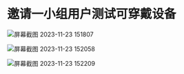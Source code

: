 # 邀请一小组用户测试可穿戴设备

![屏幕截图 2023-11-23 151807](https://github.com/luoq03/Creative-Making-MSc-Advanced-Project-/assets/57748663/6c0b66be-a9ba-4697-9fe5-7ac4570516a0)

![屏幕截图 2023-11-23 152058](https://github.com/luoq03/Creative-Making-MSc-Advanced-Project-/assets/57748663/17d0d12d-a340-4b50-9d28-5def9be50a8f)

![屏幕截图 2023-11-23 152209](https://github.com/luoq03/Creative-Making-MSc-Advanced-Project-/assets/57748663/dcc355cb-a7da-4c18-a376-c879eaef0ee0)

































































































